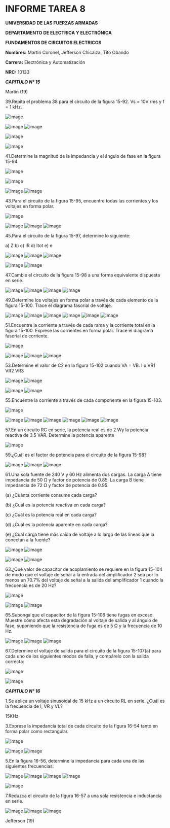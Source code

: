 # INFORME TAREA 8

**UNIVERSIDAD DE LAS FUERZAS ARMADAS**

**DEPARTAMENTO DE ELECTRICA Y ELECTRÓNICA**

**FUNDAMENTOS DE CIRCUITOS ELECTRICOS**

**Nombres:** Martin Coronel, Jefferson Chicaiza, Tito Obando 

**Carrera:** Electrónica y Automatización 

**NRC:** 10133


***CAPITULO N° 15***

Martin (19)


39.Repita el problema 38 para el circuito de la figura 15-92. Vs = 10V rms y f = 1 kHz.

![image](https://user-images.githubusercontent.com/94098157/154592151-c612ce48-714c-4fe6-897d-eae03279f542.png)

![image](https://user-images.githubusercontent.com/94098157/154597619-7fd20915-e0a2-4333-9906-8f7fced40243.png)
![image](https://user-images.githubusercontent.com/94098157/154597677-54f5b823-a5f1-4459-bd5b-92cdfc1729d3.png)

![image](https://user-images.githubusercontent.com/94098157/154597697-48fbe469-667f-4f6c-9bc9-470d2369bb72.png)

![image](https://user-images.githubusercontent.com/94098157/154597826-b929e30f-acc5-45fd-9a08-78bebf1425c4.png)

41.Determine la magnitud de la impedancia y el ángulo de fase en la figura 15-94.

![image](https://user-images.githubusercontent.com/94098157/154597991-4d28ce6f-c2de-4af1-ac9d-03487dc1f664.png)

![image](https://user-images.githubusercontent.com/94098157/154599519-887b472d-4883-4e9d-9976-9b5b10478a63.png)

![image](https://user-images.githubusercontent.com/94098157/154599543-3c2f8be8-e787-4850-836c-93347cb474c8.png)
![image](https://user-images.githubusercontent.com/94098157/154599586-60bea038-10c3-4c3a-8b42-75a77dd66e78.png)

43.Para el circuito de la figura 15-95, encuentre todas las corrientes y los voltajes en forma polar.

![image](https://user-images.githubusercontent.com/94098157/154599830-e4aa5f4c-4660-45a6-a76e-1055f659abaf.png)

![image](https://user-images.githubusercontent.com/94098157/154601123-3508b768-5277-405a-aacf-6632eb2bf086.png)
![image](https://user-images.githubusercontent.com/94098157/154601206-858ba8bc-e8a9-4470-9a64-a6441280e6b6.png)
![image](https://user-images.githubusercontent.com/94098157/154601274-d80321fe-399c-4e43-b90a-bf737bb499b3.png)

45.Para el circuito de la figura 15-97, determine lo siguiente:

a) Z  b)   c) IR   d) Itot   e) ɵ

![image](https://user-images.githubusercontent.com/94098157/154601638-d135daf5-b956-4365-9f99-601bf736e017.png)
![image](https://user-images.githubusercontent.com/94098157/154610564-2dd581fa-3d78-408b-a809-263d28ffb1cb.png)
![image](https://user-images.githubusercontent.com/94098157/154610597-a9e41277-bf3d-4e74-ad3e-fcc3d0bf0108.png)

![image](https://user-images.githubusercontent.com/94098157/154610748-b1bf5f4a-9dc1-4309-b5ac-9f7d37af04f5.png)
![image](https://user-images.githubusercontent.com/94098157/154610810-868f1f10-a346-45fd-b9dd-0c924cd0cf00.png)

47.Cambie el circuito de la figura 15-98 a una forma equivalente dispuesta en serie.

![image](https://user-images.githubusercontent.com/94098157/154611119-a47a3f33-b605-43b5-b2dd-fe416c400da7.png)
![image](https://user-images.githubusercontent.com/94098157/154613941-58540ac6-c354-45c4-9f75-100117ce2f68.png)
![image](https://user-images.githubusercontent.com/94098157/154613962-4e70d1dc-1224-4fab-8da8-948dd944c3cb.png)
![image](https://user-images.githubusercontent.com/94098157/154614043-ba1a051a-18ae-441b-bf58-d49c778b1f4a.png)


49.Determine los voltajes en forma polar a través de cada elemento de la figura 15-100. Trace el diagrama fasorial de voltaje.

![image](https://user-images.githubusercontent.com/94098157/154611241-85b05225-9bf6-4475-9530-1d53e5dae2ad.png)
![image](https://user-images.githubusercontent.com/94098157/154620065-0225a581-1538-4ce4-8eff-686220f46004.png)
![image](https://user-images.githubusercontent.com/94098157/154620229-b4eee5f1-1ee0-4796-809a-ccbb4d1fcfc3.png)
![image](https://user-images.githubusercontent.com/94098157/154620327-bfab34ae-bd10-4518-acbd-448ae9d24143.png)
![image](https://user-images.githubusercontent.com/94098157/154620363-faae06a2-2c4d-4c98-879b-19bf6bd92d8f.png)
![image](https://user-images.githubusercontent.com/94098157/154620493-ba0c8fd7-4392-4a0b-9d37-8d57e3dd19fa.png)


51.Encuentre la corriente a través de cada rama y la corriente total en la figura 15-100. Exprese las corrientes en forma polar. Trace el diagrama fasorial de corriente.

![image](https://user-images.githubusercontent.com/94098157/154611295-986fa6ff-ddb3-4687-92f2-4ce94c9cc442.png)

![image](https://user-images.githubusercontent.com/94098157/154623558-08076dd2-6b8a-4d4f-9dbf-9ad829fbee25.png)
![image](https://user-images.githubusercontent.com/94098157/154623618-d55f3cf8-740b-4328-9d71-046241955281.png)
![image](https://user-images.githubusercontent.com/94098157/154623647-0eb75a52-a9d4-42e6-af31-309d43be6b42.png)

53.Determine el valor de C2 en la figura 15-102 cuando VA = VB. I u VR1 VR2 VR3 

![image](https://user-images.githubusercontent.com/94098157/154611457-f442007f-7893-4e77-834f-b7fa836c7c11.png)
![image](https://user-images.githubusercontent.com/94098157/154626682-85d8084f-7ce6-40ce-95f0-187122295453.png)

![image](https://user-images.githubusercontent.com/94098157/154626737-842cf0ee-b099-464a-964b-a3b54496a05d.png)
![image](https://user-images.githubusercontent.com/94098157/154626783-6a217e73-673e-48fe-b8c5-11f3c77ad15c.png)

55.Encuentre la corriente a través de cada componente en la figura 15-103.

![image](https://user-images.githubusercontent.com/94098157/154611511-ccb6a3e5-625c-4ef1-a90d-5fff86926ffc.png)

![image](https://user-images.githubusercontent.com/94098157/154694706-30d904ca-df32-4abf-bed0-16762f35c38c.png)
![image](https://user-images.githubusercontent.com/94098157/154694827-a5efc8f4-44f6-4712-b2ff-ac76577bb85a.png)
![image](https://user-images.githubusercontent.com/94098157/154695263-41d6f38b-e0f7-46ad-9a1d-e240b7b13c39.png)
![image](https://user-images.githubusercontent.com/94098157/154695298-43db7619-67ea-476e-9c34-a6cf863b7693.png)
![image](https://user-images.githubusercontent.com/94098157/154695387-e251764d-8caa-48b9-bb11-5ae654ac659a.png)
![image](https://user-images.githubusercontent.com/94098157/154695432-f4bc7aed-0d8a-4479-a809-39bac60f7f4d.png)

57.En un circuito RC en serie, la potencia real es de 2 Wy la potencia reactiva de 3.5 VAR. Determine la potencia aparente

![image](https://user-images.githubusercontent.com/94098157/154624342-6b30d454-4e9d-4aa3-bfe5-bdd7da5b2352.png)

59.¿Cuál es el factor de potencia para el circuito de la figura 15-98?

![image](https://user-images.githubusercontent.com/94098157/154611573-709fbe4a-65b8-43aa-ba84-e05f48b4ccc3.png)
![image](https://user-images.githubusercontent.com/94098157/154697093-8b0ce17d-7b88-44ca-b268-5fd4925fa137.png)
![image](https://user-images.githubusercontent.com/94098157/154697125-2ac2bc08-76d1-4482-a632-7d193e7f6604.png)

61.Una sola fuente de 240 V y 60 Hz alimenta dos cargas. La carga A tiene impedancia de 50 Ω y factor de potencia de 0.85. La carga B tiene impedancia de 72 Ω y factor de potencia de 0.95.

(a) ¿Cuánta corriente consume cada carga?

(b) ¿Cuál es la potencia reactiva en cada carga?

(c) ¿Cuál es la potencia real en cada carga?

(d) ¿Cuál es la potencia aparente en cada carga?

(e) ¿Cuál carga tiene más caída de voltaje a lo largo de las líneas que la conectan a la fuente?

![image](https://user-images.githubusercontent.com/94098157/154701372-ad898d04-87bc-4e7a-8dbc-337a61a5e996.png)
![image](https://user-images.githubusercontent.com/94098157/154701455-2c68142d-e260-4a16-99b5-066ea1dae7a7.png)

![image](https://user-images.githubusercontent.com/94098157/154701526-111e09f3-0a6f-4e0d-9096-216518323a4c.png)
![image](https://user-images.githubusercontent.com/94098157/154701578-8394b0b1-8a53-4242-bf1a-886f69d3d6a7.png)

63.¿Qué valor de capacitor de acoplamiento se requiere en la figura 15-104 de modo que el voltaje de señal a la entrada del amplificador 2 sea por lo menos un 70.7% del voltaje de señal a la salida del amplificador 1 cuando la frecuencia es de 20 Hz?

![image](https://user-images.githubusercontent.com/94098157/154611799-cbbe0b46-e469-476d-adeb-ce43918e1fba.png)

![image](https://user-images.githubusercontent.com/94098157/154704476-b57aee58-8068-486d-be23-18edd7893dfa.png)
![image](https://user-images.githubusercontent.com/94098157/154704513-a495bba7-3846-440a-99b6-dab4208d0ade.png)

65.Suponga que el capacitor de la figura 15-106 tiene fugas en exceso. Muestre cómo afecta esta degradación al voltaje de salida y al ángulo de fase, suponiendo que la resistencia de fuga es de 5 Ω y la frecuencia de 10 Hz.

![image](https://user-images.githubusercontent.com/94098157/154611842-6edba2da-d3c6-4810-a153-dd238e29e176.png)
![image](https://user-images.githubusercontent.com/94098157/154706934-6bf50c6e-e10d-4077-8e24-cef5dedfec44.png)
![image](https://user-images.githubusercontent.com/94098157/154707014-0511663c-3fec-45fc-893d-2c2889bb11ac.png)

67.Determine el voltaje de salida para el circuito de la figura 15-107(a) para cada uno de los siguientes
modos de falla, y compárelo con la salida correcta:

![image](https://user-images.githubusercontent.com/94098157/154611909-7fc24632-fcd7-42ac-b99d-352aad72e8b2.png)

![image](https://user-images.githubusercontent.com/94098157/154708750-52c729bc-a64b-45b5-8102-7a6f38d2c6fa.png)

***CAPITULO N° 16***

1.Se aplica un voltaje sinusoidal de 15 kHz a un circuito RL en serie. ¿Cuál es la frecuencia de I, VR y VL?

15KHz

3.Exprese la impedancia total de cada circuito de la figura 16-54 tanto en forma polar como rectangular.

![image](https://user-images.githubusercontent.com/94098157/154709523-3e1f3c0c-ba99-4edd-aff0-91e1867437e4.png)

![image](https://user-images.githubusercontent.com/94098157/154711976-8306cac5-3dce-45b4-b0bb-dcc7fc172748.png)
![image](https://user-images.githubusercontent.com/94098157/154712062-d54ac7a5-610e-4803-8261-484b331933d7.png)

5.En la figura 16-56, determine la impedancia para cada una de las siguientes frecuencias:

![image](https://user-images.githubusercontent.com/94098157/154709592-f5312bcc-a2e9-490c-9962-71e822f5ebf4.png)
![image](https://user-images.githubusercontent.com/94098157/154714281-1a15e660-ce83-4ade-ba64-1df43383bb31.png)
![image](https://user-images.githubusercontent.com/94098157/154714365-05e721a7-9eca-4cf5-8c75-deb649aaebbf.png)
![image](https://user-images.githubusercontent.com/94098157/154714403-2efdc3e6-601b-4972-ad75-c8671cbd38f5.png)

![image](https://user-images.githubusercontent.com/94098157/154714432-5bd54042-1018-4772-bffd-e77b76de624f.png)


7.Reduzca el circuito de la figura 16-57 a una sola resistencia e inductancia en serie.

![image](https://user-images.githubusercontent.com/94098157/154709664-e4903aba-036c-4751-8ad9-cc99040b9bfa.png)
![image](https://user-images.githubusercontent.com/94098157/154716297-37ea8558-0832-4e66-b5c7-86dde8c16661.png)
![image](https://user-images.githubusercontent.com/94098157/154716493-a722438a-2892-49e0-b53b-147e739e285c.png)

Jefferson (19)
